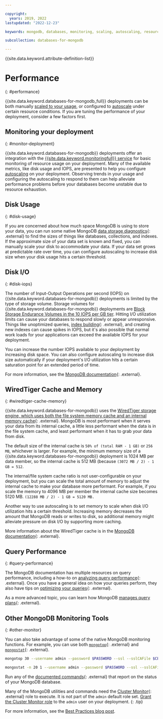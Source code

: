 ```yaml
---

copyright:
  years: 2019, 2022
lastupdated: "2022-12-23"

keywords: mongodb, databases, monitoring, scaling, autoscaling, resources, WiredTiger

subcollection: databases-for-mongodb

---
```


{{site.data.keyword.attribute-definition-list}}

# Performance
{: #performance}

{{site.data.keyword.databases-for-mongodb_full}} deployments can be both manually [scaled to your usage](/docs/databases-for-mongodb?topic=databases-for-mongodb-resources-scaling), or configured to [autoscale](/docs/databases-for-mongodb?topic=databases-for-mongodb-autoscaling) under certain resource conditions. If you are tuning the performance of your deployment, consider a few factors first.

## Monitoring your deployment
{: #monitor-deployment}

{{site.data.keyword.databases-for-mongodb}} deployments offer an integration with the [{{site.data.keyword.monitoringfull}} service](/docs/databases-for-mongodb?topic=databases-for-mongodb-monitoring) for basic monitoring of resource usage on your deployment. Many of the available metrics, like disk usage and IOPS, are presented to help you configure [autoscaling](/docs/databases-for-mongodb?topic=databases-for-mongodb-autoscaling) on your deployment. Observing trends in your usage and configuring the autoscaling to respond to them can help alleviate performance problems before your databases become unstable due to resource exhaustion.

## Disk Usage
{: #disk-usage}

If you are concerned about how much space MongoDB is using to store your data, you can run some native MongoDB [data storage diagnostics](https://docs.mongodb.com/manual/faq/storage/#data-storage-diagnostics){: .external} to find the sizes of things like databases, collections, and indexes. If the approximate size of your data set is known and fixed, you can manually scale your disk to accommodate your data. If your data set grows at predictable rate over time, you can configure autoscaling to increase disk size when your disk usage hits a certain threshold.

## Disk I/O
{: #disk-iops}

The number of Input-Output Operations per second (IOPS) on {{site.data.keyword.databases-for-mongodb}} deployments is limited by the type of storage volume. Storage volumes for {{site.data.keyword.databases-for-mongodb}} deployments are [Block Storage Endurance Volumes in the 10 IOPS per GB tier](/docs/BlockStorage?topic=BlockStorage-orderingthroughConsole#orderingthroughConsoleEndurance). Hitting I/O utilization limits can cause your databases to respond slowly or appear unresponsive. Things like unoptimized queries, [index building](https://docs.mongodb.com/manual/core/index-creation/){: .external}, and creating new indexes can cause spikes in IOPS, but it's also possible that normal work loads for your applications can exceed the available IOPS for your deployment. 

You can increase the number IOPS available to your deployment by increasing disk space. You can also configure autoscaling to increase disk size automatically if your deployment's I/O utilization hits a certain saturation point for an extended period of time.

For more information, see the [MongoDB documentation](https://docs.mongodb.com/manual/faq/storage/#how-frequently-does-wiredtiger-write-to-disk){: .external}.

## WiredTiger Cache and Memory
{: #wiredtiger-cache-memory}

{{site.data.keyword.databases-for-mongodb}} uses the [WiredTiger storage engine, which uses both the file system memory cache and an internal memory cache](https://docs.mongodb.com/manual/core/wiredtiger/#memory-use){: .external}. MongoDB is most performant when it serves your data from its internal cache, a little less performant when the data is in the file system cache, and least performant when it has to grab your data from disk.

The default size of the internal cache is `50% of (total RAM - 1 GB)` or `256 MB`, whichever is larger. For example, the minimum memory size of a {{site.data.keyword.databases-for-mongodb}} deployment is 1024 MB per data member, so the internal cache is 512 MB (because `(3072 MB / 2) - 1 GB = 512`.

The internal/file system cache ratio is not user-configurable on your deployment, but you can scale the total amount of memory to adjust the internal cache to make your database more performant. For example, if you scale the memory to 4096 MB per member the internal cache size becomes 5120 MB. `(12288 MB / 2) - 1 GB = 5120 MB.`

Another way to use autoscaling is to set memory to scale when disk I/O utilization hits a certain threshold. Increasing memory decreases the amount that MongoDB reads or writes to disk, so additional memory might alleviate pressure on disk I/O by supporting more caching.

More information about the WiredTiger cache is in the [MongoDB documentation](https://docs.mongodb.com/manual/faq/storage/#to-what-size-should-i-set-the-wiredtiger-internal-cache){: .external}.

## Query Performance
{: #query-performance}

The MongoDB documentation has multiple resources on query performance, including a how-to on [analyzing query performance](https://docs.mongodb.com/manual/tutorial/analyze-query-plan/){: .external}. Once you have a general idea on how your queries perform, they also have tips on [optimizing your queries](https://docs.mongodb.com/manual/core/query-optimization/){: .external}.

As a more advanced topic, you can learn how MongoDB [manages query plans](https://docs.mongodb.com/manual/core/query-plans/){: .external}.

## Other MongoDB Monitoring Tools
{: #other-monitor}

You can also take advantage of some of the native MongoDB monitoring functions. For example, you can use both [`mongotop`](https://docs.mongodb.com/manual/reference/program/mongotop/#bin.mongotop){: .external} and [`mongostat`](https://docs.mongodb.com/manual/reference/program/mongostat/#bin.mongostat){: .external}. 

```sh
mongotop 30 --username admin --password $PASSWORD --ssl --sslCAFile $CERTFILE --authenticationDatabase admin --host host1.databases.appdomain.cloud:31712, host2.databases.appdomain.cloud:31712

mongostat -n 20 1 --username admin --password $PASSWORD --ssl --sslCAFile $CERTFILE --authenticationDatabase admin --host host1.databases.appdomain.cloud:31712,host2.databases.appdomain.cloud:31712 --json
```

Run any of the [documented commands](https://docs.mongodb.com/manual/administration/monitoring/#commands){: .external} that report on the status of your MongoDB database.

Many of the MongoDB utilities and commands need the [Cluster Monitor](https://docs.mongodb.com/manual/reference/built-in-roles/#clusterMonitor){: .external} role to execute. It is not part of the `admin` default role set. [Grant the Cluster Monitor role](/docs/databases-for-mongodb?topic=databases-for-mongodb-user-management#the-admin-user) to the `admin` user on your deployment.
{: .tip}

For more information, see the [Best Practices blog post](https://www.ibm.com/cloud/blog/best-practices-for-mongodb-on-the-ibm-cloud).
